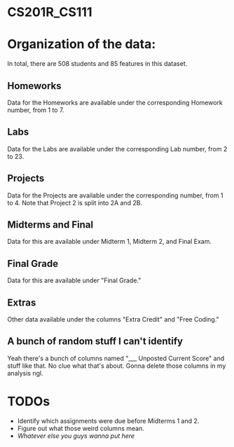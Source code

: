 # CS201R_CS111

# Organization of the data:
In total, there are 508 students and 85 features in this dataset.
## Homeworks
Data for the Homeworks are available under the corresponding Homework number, from 1 to 7.
## Labs
Data for the Labs are available under the corresponding Lab number, from 2 to 23.
## Projects
Data for the Projects are available under the corresponding number, from 1 to 4. Note that Project 2 is split into 2A and 2B.
## Midterms and Final
Data for this are available under Midterm 1, Midterm 2, and Final Exam.
## Final Grade
Data for this are available under "Final Grade."
## Extras
Other data available under the columns "Extra Credit" and "Free Coding."
## A bunch of random stuff I can't identify
Yeah there's a bunch of columns named "___ Unposted Current Score" and stuff like that. No clue what that's about. Gonna delete those columns in my analysis ngl.

# TODOs
- Identify which assignments were due before Midterms 1 and 2.
- Figure out what those weird columns mean.
- *Whatever else you guys wanna put here*